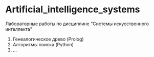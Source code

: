 # Artificial_intelligence_systems
Лабораторные работы по дисциплине "Системы искусственного интеллекта"

1. Генеалогическое древо (Prolog)
2. Алгоритмы поиска (Python)
3. ...
